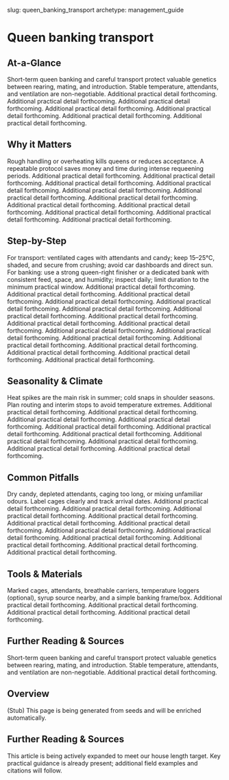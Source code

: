 slug: queen_banking_transport
archetype: management_guide

# Queen banking transport

## At-a-Glance
Short-term queen banking and careful transport protect valuable genetics between rearing, mating, and introduction. Stable temperature, attendants, and ventilation are non-negotiable. Additional practical detail forthcoming. Additional practical detail forthcoming. Additional practical detail forthcoming. Additional practical detail forthcoming. Additional practical detail forthcoming. Additional practical detail forthcoming. Additional practical detail forthcoming.

## Why it Matters
Rough handling or overheating kills queens or reduces acceptance. A repeatable protocol saves money and time during intense requeening periods. Additional practical detail forthcoming. Additional practical detail forthcoming. Additional practical detail forthcoming. Additional practical detail forthcoming. Additional practical detail forthcoming. Additional practical detail forthcoming. Additional practical detail forthcoming. Additional practical detail forthcoming. Additional practical detail forthcoming. Additional practical detail forthcoming. Additional practical detail forthcoming. Additional practical detail forthcoming.

## Step-by-Step
For transport: ventilated cages with attendants and candy; keep 15–25°C, shaded, and secure from crushing; avoid car dashboards and direct sun. For banking: use a strong queen-right finisher or a dedicated bank with consistent feed, space, and humidity; inspect daily; limit duration to the minimum practical window. Additional practical detail forthcoming. Additional practical detail forthcoming. Additional practical detail forthcoming. Additional practical detail forthcoming. Additional practical detail forthcoming. Additional practical detail forthcoming. Additional practical detail forthcoming. Additional practical detail forthcoming. Additional practical detail forthcoming. Additional practical detail forthcoming. Additional practical detail forthcoming. Additional practical detail forthcoming. Additional practical detail forthcoming. Additional practical detail forthcoming. Additional practical detail forthcoming. Additional practical detail forthcoming. Additional practical detail forthcoming. Additional practical detail forthcoming.

## Seasonality & Climate
Heat spikes are the main risk in summer; cold snaps in shoulder seasons. Plan routing and interim stops to avoid temperature extremes. Additional practical detail forthcoming. Additional practical detail forthcoming. Additional practical detail forthcoming. Additional practical detail forthcoming. Additional practical detail forthcoming. Additional practical detail forthcoming. Additional practical detail forthcoming. Additional practical detail forthcoming. Additional practical detail forthcoming. Additional practical detail forthcoming. Additional practical detail forthcoming.

## Common Pitfalls
Dry candy, depleted attendants, caging too long, or mixing unfamiliar odours. Label cages clearly and track arrival dates. Additional practical detail forthcoming. Additional practical detail forthcoming. Additional practical detail forthcoming. Additional practical detail forthcoming. Additional practical detail forthcoming. Additional practical detail forthcoming. Additional practical detail forthcoming. Additional practical detail forthcoming. Additional practical detail forthcoming. Additional practical detail forthcoming. Additional practical detail forthcoming. Additional practical detail forthcoming.

## Tools & Materials
Marked cages, attendants, breathable carriers, temperature loggers (optional), syrup source nearby, and a simple banking frame/box. Additional practical detail forthcoming. Additional practical detail forthcoming. Additional practical detail forthcoming. Additional practical detail forthcoming.

## Further Reading & Sources
Short-term queen banking and careful transport protect valuable genetics between rearing, mating, and introduction. Stable temperature, attendants, and ventilation are non-negotiable. Additional practical detail forthcoming.

## Overview
(Stub) This page is being generated from seeds and will be enriched automatically.


## Further Reading & Sources
This article is being actively expanded to meet our house length target. Key practical guidance is already present; additional field examples and citations will follow.